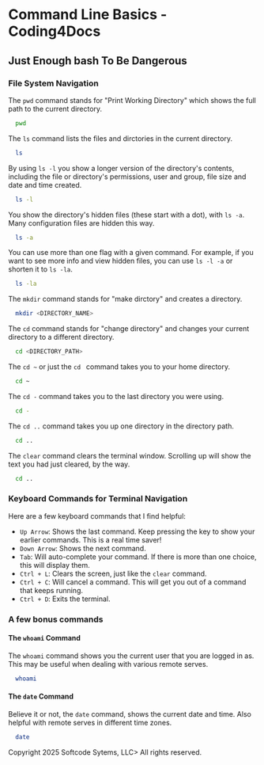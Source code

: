 # Command Line Basics - Coding4Docs

## Just Enough bash To Be Dangerous


### File System Navigation
The `pwd` command stands for "Print Working Directory" which shows the full path to the current directory.

```bash
  pwd
```

The `ls` command lists the files and dirctories in the current directory.

```bash
  ls
```
By using `ls -l` you show a longer version of the directory's contents, including the file or directory's permissions, user and group, file size and date and time created.

```bash
  ls -l
```
You show the directory's hidden files (these start with a dot), with `ls -a`. Many configuration files are hidden this way.

```bash
  ls -a
```

You can use more than one flag with a given command. For example, if you want to see more info and view hidden files, you can use `ls -l -a` or shorten it to `ls -la`.

```bash
  ls -la
```

The `mkdir` command stands for "make dirctory" and creates a directory.

```bash
  mkdir <DIRECTORY_NAME>
```

The `cd` command stands for "change directory" and changes your current directory to a different directory.

```bash
  cd <DIRECTORY_PATH>
```
The `cd ~` or just the `cd ` command takes you to your home directory.

```bash
  cd ~
```
The `cd -`  command takes you to the last directory you were using.

```bash
  cd -
```
The `cd ..`  command takes you up one directory in the directory path.

```bash
  cd ..
```

The `clear` command clears the terminal window. Scrolling up will show the text you had just cleared, by the way.

```bash
  cd ..
```
### Keyboard Commands for Terminal Navigation

Here are a few keyboard commands that I find helpful:

- `Up Arrow`: Shows the last command. Keep pressing the key to show your earlier commands. This is a real time saver!
- `Down Arrow`: Shows the next command.
- `Tab`: Will auto-complete your command. If there is more than one choice, this will display them.
- `Ctrl + L`: Clears the screen, just like the `clear` command.
- `Ctrl + C`: Will cancel a command. This will get you out of a command that keeps running.
- `Ctrl + D`: Exits the terminal.

### A few bonus commands
#### The `whoami` Command

The `whoami` command shows you the current user that you are logged in as. This may be useful when dealing with various remote serves.

```bash
  whoami
```

#### The `date` Command

Believe it or not, the `date` command, shows the current date and time. Also helpful with remote serves in different time zones.

```bash
  date
```

Copyright 2025 Softcode Sytems, LLC> All rights reserved.
